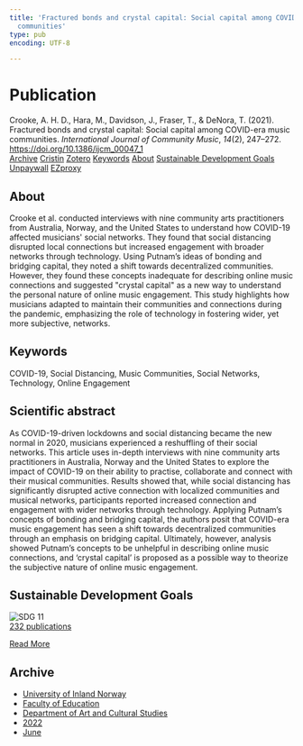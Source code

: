 ```yaml
---
title: 'Fractured bonds and crystal capital: Social capital among COVID-era music
  communities'
type: pub
encoding: UTF-8

---
```

<h1>Publication</h1>
<article id="csl-bib-container-WD3YAGW4" class="csl-bib-container">
  <div class="csl-bib-body"> <div class="csl-entry">Crooke, A. H. D., Hara, M., Davidson, J., Fraser, T., &#38; DeNora, T. (2021). Fractured bonds and crystal capital: Social capital among COVID-era music communities. <i>International Journal of Community Music</i>, <i>14</i>(2), 247–272. <a href="https://doi.org/10.1386/ijcm_00047_1">https://doi.org/10.1386/ijcm_00047_1</a></div> </div>
  <div class="csl-bib-buttons">
    <a href="#taxonomy-article-WD3YAGW4" alt="archive" class="csl-bib-button">Archive</a>
    <a href="https://app.cristin.no/results/show.jsf?id=2031426" alt="Cristin" class="csl-bib-button">Cristin</a>
    <a href="http://zotero.org/groups/5881554/items/WD3YAGW4" alt="Zotero" class="csl-bib-button">Zotero</a>
    <a href="#keywords-article-WD3YAGW4" alt="keywords" class="csl-bib-button">Keywords</a>
    <a href="#about-article-WD3YAGW4" alt="about_pub" class="csl-bib-button">About</a>
    <a href="#sdg-article-WD3YAGW4" alt="sdg" class="csl-bib-button">Sustainable Development Goals</a>
    <a href="https://doi.org/10.1386/ijcm_00047_1" alt="Unpaywall" class="csl-bib-button">Unpaywall</a>
    <a href="https://doi.org/10.1386/ijcm_00047_1" alt="EZproxy" class="csl-bib-button">EZproxy</a>
  </div>
  <div id="csl-bib-meta-container-WD3YAGW4"></div>
</article>
<div id="csl-bib-meta-WD3YAGW4" class="csl-bib-meta">
  <article id="about-article-WD3YAGW4" class="about_pub-article">
    <h1>About</h1>
    Crooke et al. conducted interviews with nine community arts practitioners from Australia, Norway, and the United States to understand how COVID-19 affected musicians' social networks. They found that social distancing disrupted local connections but increased engagement with broader networks through technology. Using Putnam’s ideas of bonding and bridging capital, they noted a shift towards decentralized communities. However, they found these concepts inadequate for describing online music connections and suggested "crystal capital" as a new way to understand the personal nature of online music engagement. This study highlights how musicians adapted to maintain their communities and connections during the pandemic, emphasizing the role of technology in fostering wider, yet more subjective, networks.
  </article>
  <article id="keywords-article-WD3YAGW4" class="keywords-article">
    <h1>Keywords</h1>
    COVID-19, Social Distancing, Music Communities, Social Networks, Technology, Online Engagement
  </article>
  <article id="abstract-article-WD3YAGW4" class="abstract-article">
    <h1>Scientific abstract</h1>
    As COVID-19-driven lockdowns and social distancing became the new normal in 2020, musicians experienced a reshuffling of their social networks. This article uses in-depth interviews with nine community arts practitioners in Australia, Norway and the United States to explore the impact of COVID-19 on their ability to practise, collaborate and connect with their musical communities. Results showed that, while social distancing has significantly disrupted active connection with localized communities and musical networks, participants reported increased connection and engagement with wider networks through technology. Applying Putnam’s concepts of bonding and bridging capital, the authors posit that COVID-era music engagement has seen a shift towards decentralized communities through an emphasis on bridging capital. Ultimately, however, analysis showed Putnam’s concepts to be unhelpful in describing online music connections, and ‘crystal capital’ is proposed as a possible way to theorize the subjective nature of online music engagement.
  </article>
  <article id="sdg-article-WD3YAGW4" class="sdg-article">
    <h1>Sustainable Development Goals</h1>
    <div class="sdg-container"><div id="sdg11" class="sdg">
        <img src="{{< params subfolder >}}images/sdg/sdg11_en.png" class="image" alt="SDG 11">
        <div class="sdg-overlay">
          <a href="{{< params subfolder >}}en/archive/?sdg=11#archive" class="sdg-publication-count"><span>232</span> publications</a>
          <p><a href="https://sdgs.un.org/goals/goal11" class="sdg-read-more">Read More</a></p>
        </div>
      </div></div>
  </article>
  <article id="taxonomy-article-WD3YAGW4" class="taxonomy-article">
    <h1>Archive</h1>
    <ul>
      <li><a href="{{< params subfolder >}}en/archive/?key=3DCRN523">University of Inland Norway</a></li>
      <li><a href="{{< params subfolder >}}en/archive/?key=WYNZA47F">Faculty of Education</a></li>
      <li><a href="{{< params subfolder >}}en/archive/?key=VBB2T4VJ">Department of Art and Cultural Studies</a></li>
      <li><a href="{{< params subfolder >}}en/archive/?key=WHTDQ6B5">2022</a></li>
      <li><a href="{{< params subfolder >}}en/archive/?key=NUP4FN9L">June</a></li>
    </ul>
  </article>
</div>
